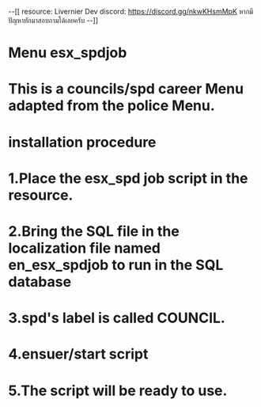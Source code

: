--[[
 	resource: Livernier Dev
	discord: https://discord.gg/nkwKHsmMpK
	หากมีปัญหาทักมาสอบถามได้เลยครับ
--]]
# Menu esx_spdjob
# This is a councils/spd career Menu adapted from the police Menu.
# installation procedure

# 1.Place the esx_spd job script in the resource.
# 2.Bring the SQL file in the localization file named en_esx_spdjob to run in  the SQL database
# 3.spd's label is called COUNCIL.
# 4.ensuer/start script
# 5.The script will be ready to use.
